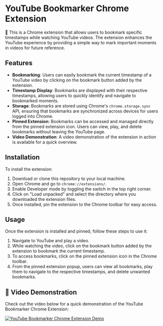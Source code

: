 # YouTube Bookmarker Chrome Extension

📌 This is a Chrome extension that allows users to bookmark specific timestamps while watching YouTube videos. The extension enhances the YouTube experience by providing a simple way to mark important moments in videos for future reference.

## Features

- **Bookmarking**: Users can easily bookmark the current timestamp of a YouTube video by clicking on the bookmark button added by the extension.
- **Timestamp Display**: Bookmarks are displayed with their respective timestamps, allowing users to quickly identify and navigate to bookmarked moments.
- **Storage**: Bookmarks are stored using Chrome's `chrome.storage.sync` API, ensuring that bookmarks are synchronized across devices for users logged into Chrome.
- **Pinned Extension**: Bookmarks can be accessed and managed directly from the pinned extension icon. Users can view, play, and delete bookmarks without leaving the YouTube page.
- **Video Demonstration**: A video demonstration of the extension in action is available for a quick overview.

## Installation

To install the extension:

1. Download or clone this repository to your local machine.
2. Open Chrome and go to `chrome://extensions/`.
3. Enable Developer mode by toggling the switch in the top right corner.
4. Click on "Load unpacked" and select the directory where you downloaded the extension files.
5. Once installed, pin the extension to the Chrome toolbar for easy access.

## Usage

Once the extension is installed and pinned, follow these steps to use it:

1. Navigate to YouTube and play a video.
2. While watching the video, click on the bookmark button added by the extension to bookmark the current timestamp.
3. To access bookmarks, click on the pinned extension icon in the Chrome toolbar.
4. From the pinned extension popup, users can view all bookmarks, play them to navigate to the respective timestamps, and delete unwanted bookmarks.

## 🎥 Video Demonstration

Check out the video below for a quick demonstration of the YouTube Bookmarker Chrome Extension:

[![YouTube Bookmarker Chrome Extension Demo](https://img.youtube.com/vi/VIDEO_ID/0.jpg)](https://www.youtube.com/watch?v=VIDEO_ID)
